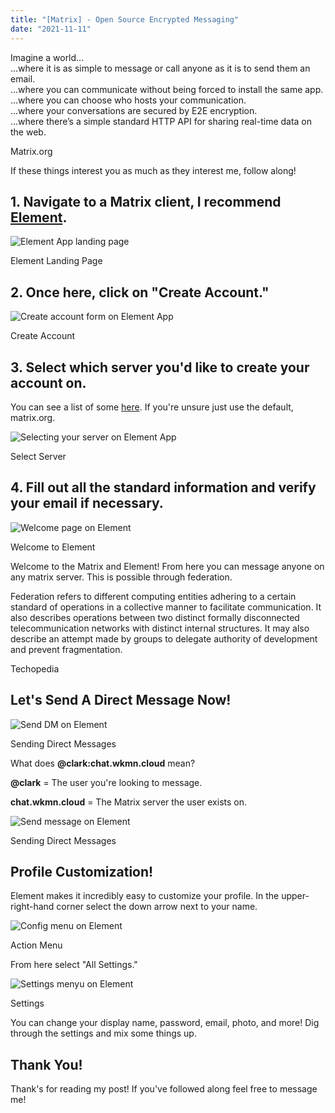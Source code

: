 ```yaml
---
title: "[Matrix] - Open Source Encrypted Messaging"
date: "2021-11-11"
---
```


<div class="box">Imagine a world...<br>
...where it is as simple to message or call anyone as it is to send them an email.<br>
...where you can communicate without being forced to install the same app.<br>
...where you can choose who hosts your communication.<br>
...where your conversations are secured by E2E encryption.<br>
...where there’s a simple standard HTTP API for sharing real-time data on the web.</div>

Matrix.org

If these things interest you as much as they interest me, follow along!

## 1\. Navigate to a Matrix client, I recommend [Element](https://app.element.io/#/register).

![Element App landing page](/assets/images/Landing-1024x768.jpg)

Element Landing Page

## 2\. Once here, click on "Create Account."

![Create account form on Element App](/assets/images/Create_Account-1024x768.jpg)

Create Account

## 3\. Select which server you'd like to create your account on.

You can see a list of some [here](https://www.hello-matrix.net/public_servers.php). If you're unsure just use the default, matrix.org.

![Selecting your server on Element App](/assets/images/Select_Server-1024x768.jpg)

Select Server

## 4\. Fill out all the standard information and verify your email if necessary.

![Welcome page on Element](/assets/images/Welcome-1024x768.png)

Welcome to Element

Welcome to the Matrix and Element! From here you can message anyone on any matrix server. This is possible through federation.

Federation refers to different computing entities adhering to a certain standard of operations in a collective manner to facilitate communication. It also describes operations between two distinct formally disconnected telecommunication networks with distinct internal structures. It may also describe an attempt made by groups to delegate authority of development and prevent fragmentation.

Techopedia

## Let's Send A Direct Message Now!

![Send DM on Element](/assets/images/DM-1024x768.png)

Sending Direct Messages

What does **@clark:chat.wkmn.cloud** mean?

**@clark** = The user you're looking to message.

**chat.wkmn.cloud** = The Matrix server the user exists on.

![Send message on Element](/assets/images/Send_Message-1-1024x768.png)

Sending Direct Messages

## Profile Customization!

Element makes it incredibly easy to customize your profile. In the upper-right-hand corner select the down arrow next to your name.

![Config menu on Element](/assets/images/Menu-1024x768.png)

Action Menu

From here select "All Settings."

![Settings menyu on Element](/assets/images/Settings-1024x768.png)

Settings

You can change your display name, password, email, photo, and more! Dig through the settings and mix some things up.

## Thank You!

Thank's for reading my post! If you've followed along feel free to message me!
